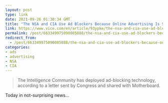 ```yaml
---
layout: post
type: link
date: 2021-09-26 01:30:34 GMT
title: "The NSA and CIA Use Ad Blockers Because Online Advertising Is So Dangerous"
link: https://www.vice.com/en/article/93ypke/the-nsa-and-cia-use-ad-blockers-because-online-advertising-is-so-dangerous
permalink: /post/663349975090085888/the-nsa-and-cia-use-ad-blockers-because-online
redirect_from: 
  - /post/663349975090085888/the-nsa-and-cia-use-ad-blockers-because-online
categories:
- ads
- advertising
- NSA
- CIA
---
```

<blockquote>The Intelligence Community has deployed ad-blocking technology, according to a letter sent by Congress and shared with Motherboard.</blockquote>
<p>Today in not-surprising news...</p>